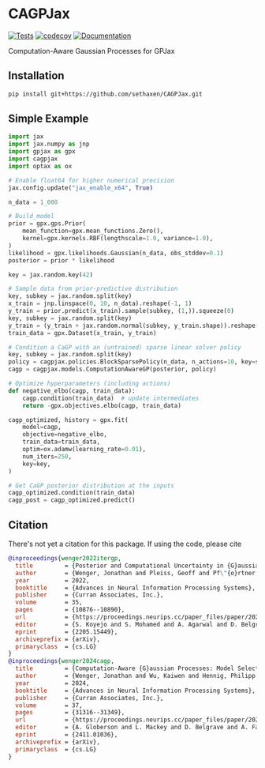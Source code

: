# CAGPJax

[![Tests](https://github.com/sethaxen/CAGPJax/actions/workflows/run_tests.yml/badge.svg)](https://github.com/sethaxen/CAGPJax/actions/workflows/run_tests.yml)
[![codecov](https://codecov.io/gh/sethaxen/CAGPJax/branch/main/graph/badge.svg)](https://codecov.io/gh/sethaxen/CAGPJax)
[![Documentation](https://img.shields.io/badge/docs-latest-blue)](https://sethaxen.github.io/CAGPJax)

Computation-Aware Gaussian Processes for GPJax

## Installation

```bash
pip install git+https://github.com/sethaxen/CAGPJax.git
```

## Simple Example

```python
import jax
import jax.numpy as jnp
import gpjax as gpx
import cagpjax
import optax as ox

# Enable float64 for higher numerical precision
jax.config.update("jax_enable_x64", True)

n_data = 1_000

# Build_model
prior = gpx.gps.Prior(
    mean_function=gpx.mean_functions.Zero(),
    kernel=gpx.kernels.RBF(lengthscale=1.0, variance=1.0),
)
likelihood = gpx.likelihoods.Gaussian(n_data, obs_stddev=0.1)
posterior = prior * likelihood

key = jax.random.key(42)

# Sample data from prior-predictive distribution
key, subkey = jax.random.split(key)
x_train = jnp.linspace(0, 10, n_data).reshape(-1, 1)
y_train = prior.predict(x_train).sample(subkey, (1,)).squeeze(0)
key, subkey = jax.random.split(key)
y_train = (y_train + jax.random.normal(subkey, y_train.shape)).reshape(-1, 1)
train_data = gpx.Dataset(x_train, y_train)

# Condition a CaGP with an (untrained) sparse linear solver policy
key, subkey = jax.random.split(key)
policy = cagpjax.policies.BlockSparsePolicy(n_data, n_actions=10, key=subkey)
cagp = cagpjax.models.ComputationAwareGP(posterior, policy)

# Optimize hyperparameters (including actions)
def negative_elbo(cagp, train_data):
    cagp.condition(train_data)  # update intermediates
    return -gpx.objectives.elbo(cagp, train_data)

cagp_optimized, history = gpx.fit(
    model=cagp,
    objective=negative_elbo, 
    train_data=train_data,
    optim=ox.adamw(learning_rate=0.01),
    num_iters=250,
    key=key,
)

# Get CaGP posterior distribution at the inputs
cagp_optimized.condition(train_data)
cagp_post = cagp_optimized.predict()
```

## Citation

There's not yet a citation for this package.
If using the code, please cite

```bibtex
@inproceedings{wenger2022itergp,
  title         = {Posterior and Computational Uncertainty in {G}aussian Processes},
  author        = {Wenger, Jonathan and Pleiss, Geoff and Pf\"{o}rtner, Marvin and Hennig, Philipp and Cunningham, John P},
  year          = 2022,
  booktitle     = {Advances in Neural Information Processing Systems},
  publisher     = {Curran Associates, Inc.},
  volume        = 35,
  pages         = {10876--10890},
  url           = {https://proceedings.neurips.cc/paper_files/paper/2022/file/4683beb6bab325650db13afd05d1a14a-Paper-Conference.pdf},
  editor        = {S. Koyejo and S. Mohamed and A. Agarwal and D. Belgrave and K. Cho and A. Oh},
  eprint        = {2205.15449},
  archiveprefix = {arXiv},
  primaryclass  = {cs.LG}
}
@inproceedings{wenger2024cagp,
  title         = {Computation-Aware {G}aussian Processes: Model Selection And Linear-Time Inference},
  author        = {Wenger, Jonathan and Wu, Kaiwen and Hennig, Philipp and Gardner, Jacob R. and Pleiss, Geoff and Cunningham, John P.},
  year          = 2024,
  booktitle     = {Advances in Neural Information Processing Systems},
  publisher     = {Curran Associates, Inc.},
  volume        = 37,
  pages         = {31316--31349},
  url           = {https://proceedings.neurips.cc/paper_files/paper/2024/file/379ea6eb0faad176b570c2e26d58ff2b-Paper-Conference.pdf},
  editor        = {A. Globerson and L. Mackey and D. Belgrave and A. Fan and U. Paquet and J. Tomczak and C. Zhang},
  eprint        = {2411.01036},
  archiveprefix = {arXiv},
  primaryclass  = {cs.LG}
}
```
